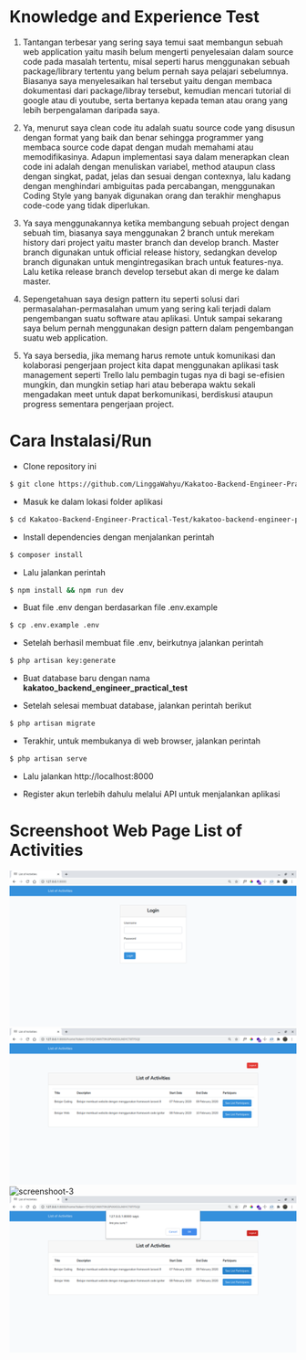 # Knowledge and Experience Test

1. Tantangan terbesar yang sering saya temui saat membangun sebuah web application yaitu masih belum mengerti penyelesaian dalam source code pada masalah tertentu, misal seperti harus menggunakan sebuah package/library tertentu yang belum pernah saya pelajari sebelumnya. Biasanya saya menyelesaikan hal tersebut yaitu dengan membaca dokumentasi dari package/libray tersebut, kemudian mencari tutorial di google atau di youtube, serta bertanya kepada teman atau orang yang lebih berpengalaman daripada saya.

2. Ya, menurut saya clean code itu adalah suatu source code yang disusun dengan format yang baik dan benar sehingga programmer yang membaca source code dapat dengan mudah memahami atau memodifikasinya. Adapun implementasi saya dalam menerapkan clean code ini adalah dengan menuliskan variabel, method ataupun class dengan singkat, padat, jelas dan sesuai dengan contexnya, lalu kadang dengan menghindari ambiguitas pada percabangan, menggunakan Coding Style yang banyak digunakan orang dan terakhir menghapus code-code yang tidak diperlukan.

3. Ya saya menggunakannya ketika membangung sebuah project dengan sebuah tim, biasanya saya menggunakan 2 branch untuk merekam history dari project yaitu master branch dan develop branch. Master branch digunakan untuk official release history, sedangkan develop branch digunakan untuk mengintregasikan brach untuk features-nya. Lalu ketika release branch develop tersebut akan di merge ke dalam master.

4. Sepengetahuan saya design pattern itu seperti solusi dari permasalahan-permasalahan umum yang sering kali terjadi dalam pengembangan suatu software atau aplikasi. Untuk sampai sekarang saya belum pernah menggunakan design pattern dalam pengembangan suatu web application.

5. Ya saya bersedia, jika memang harus remote untuk komunikasi dan kolaborasi pengerjaan project kita dapat menggunakan aplikasi task management seperti Trello lalu pembagin tugas nya di bagi se-efisien mungkin, dan mungkin setiap hari atau beberapa waktu sekali mengadakan meet untuk dapat berkomunikasi, berdiskusi ataupun progress sementara pengerjaan project.


# Cara Instalasi/Run

-   Clone repository ini

```sh
$ git clone https://github.com/LinggaWahyu/Kakatoo-Backend-Engineer-Practical-Test.git
```

-   Masuk ke dalam lokasi folder aplikasi

```sh
$ cd Kakatoo-Backend-Engineer-Practical-Test/kakatoo-backend-engineer-practical-test/
```

-   Install dependencies dengan menjalankan perintah

```sh
$ composer install
```

- Lalu jalankan perintah

```sh
$ npm install && npm run dev
```

-   Buat file .env dengan berdasarkan file .env.example

```sh
$ cp .env.example .env
```

-   Setelah berhasil membuat file .env, beirkutnya jalankan perintah

```sh
$ php artisan key:generate
```

-   Buat database baru dengan nama **kakatoo_backend_engineer_practical_test**

-   Setelah selesai membuat database, jalankan perintah berikut

```sh
$ php artisan migrate
```

-   Terakhir, untuk membukanya di web browser, jalankan perintah

```sh
$ php artisan serve
```

-   Lalu jalankan http://localhost:8000

-   Register akun terlebih dahulu melalui API untuk menjalankan aplikasi

# Screenshoot Web Page **List of Activities**
![screenshoot-1](/Screenshoot/Login_Page.png?raw=true "Login Page")
![screenshoot-2](/Screenshoot/Home_Page.png?raw=true "Home Page")
![screenshoot-3](/Screenshoot/List_of_Particpan_Modal.png?raw=true "List of Participan Modal")
![screenshoot-3](/Screenshoot/Logout_modal.png?raw=true "Logout Modal")
